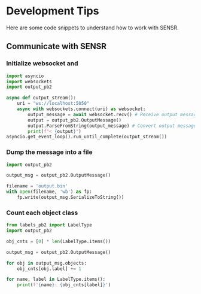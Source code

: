 # Development Tips

Here are some code snippets to understand how to work with SENSR.

## Communicate with SENSR

### Initialize websocket and 
```python
import asyncio
import websockets
import output_pb2

async def output_stream():
    uri = "ws://localhost:5050"
    async with websockets.connect(uri) as websocket:
        output_message = await websocket.recv() # Receive output messages from SENSR
        output = output_pb2.OutputMessage()
        output.ParseFromString(output_message) # Convert output message to a protobuf object
        print(f"< {output}")
asyncio.get_event_loop().run_until_complete(output_stream())
```
### Dump the message into a file
```python
import output_pb2

output_msg = output_pb2.OutputMessage()

filename = 'output.bin'
with open(filename, 'wb') as fp:
    fp.write(output_msg.SerializeToString())
```

### Count each object class
```python
from labels_pb2 import LabelType
import output_pb2

obj_cnts = [0] * len(LabelType.items())

output_msg = output_pb2.OutputMessage()

for obj in output_msg.objects:
    obj_cnts[obj.label] += 1

for name, label in LabelType.items():
    print(f'{name}: {obj_cnts[label]}')
```
